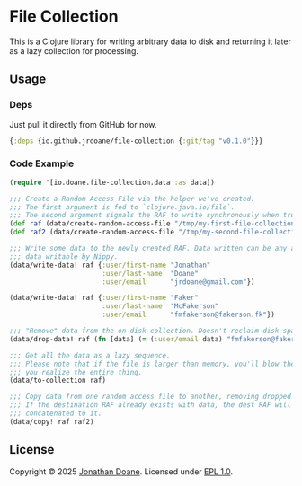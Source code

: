 # File Collection
This is a Clojure library for writing arbitrary data to disk and returning it later as a lazy collection for processing.

## Usage
### Deps
Just pull it directly from GitHub for now.
```clojure
{:deps {io.github.jrdoane/file-collection {:git/tag "v0.1.0"}}}
```

### Code Example
```clojure
(require '[io.doane.file-collection.data :as data])

;;; Create a Random Access File via the helper we've created.
;;; The first argument is fed to `clojure.java.io/file`.
;;; The second argument signals the RAF to write synchronously when true.
(def raf (data/create-random-access-file "/tmp/my-first-file-collection" true))
(def raf2 (data/create-random-access-file "/tmp/my-second-file-collection" true))

;;; Write some data to the newly created RAF. Data written can be any arbitrary
;;; data writable by Nippy.
(data/write-data! raf {:user/first-name "Jonathan"
                       :user/last-name  "Doane"
                       :user/email      "jrdoane@gmail.com"})

(data/write-data! raf {:user/first-name "Faker"
                       :user/last-name  "McFakerson"
                       :user/email      "fmfakerson@fakerson.fk"})

;;; "Remove" data from the on-disk collection. Doesn't reclaim disk space.
(data/drop-data! raf (fn [data] (= (:user/email data) "fmfakerson@fakerson.fk")))

;;; Get all the data as a lazy sequence.
;;; Please note that if the file is larger than memory, you'll blow the heap if
;;; you realize the entire thing.
(data/to-collection raf)

;;; Copy data from one random access file to another, removing dropped data.
;;; If the destination RAF already exists with data, the dest RAF will be
;;; concatenated to it.
(data/copy! raf raf2)
```

## License
Copyright &copy; 2025 [Jonathan Doane][].
Licensed under [EPL 1.0](license.md).

<!-- Some Links and stuff. -->
[Jonathan Doane]: mailto:jrdoane@gmail.com
